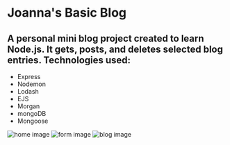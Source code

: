 # Joanna's Basic Blog

## A personal mini blog project created to learn Node.js. It gets, posts, and deletes selected blog entries. Technologies used:

* Express
* Nodemon
* Lodash
* EJS
* Morgan
* mongoDB
* Mongoose

![home image]("/images/blog1.png")
![form image]("/images/blog2.png")
![blog image]("/images/blog3.png")